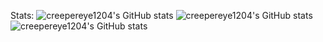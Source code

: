 Stats:
![creepereye1204's GitHub stats](https://github-readme-stats.vercel.app/api?username=creepereye1204&show_icons=true&theme=radical)
![creepereye1204's GitHub stats](https://github-readme-streak-stats.herokuapp.com/?user=creepereye1204&theme=dark&hide_border=false)<br/>
![creepereye1204's GitHub stats](https://github-readme-stats.vercel.app/api/top-langs/?username=creepereye1204&theme=bright&hide_border=false&include_all_commits=true&count_private=true&layout=compact&cache_seconds=1800)<br/>
